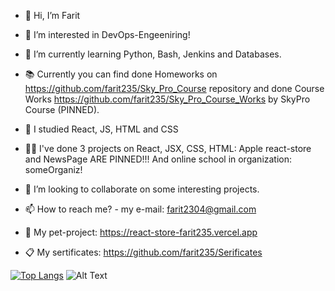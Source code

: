 - 👋 Hi, I’m Farit
- 👀 I’m interested in DevOps-Engeeniring!

- 🌱 I’m currently learning Python, Bash, Jenkins and Databases.
- 📚 Currently you can find done Homeworks on https://github.com/farit235/Sky_Pro_Course repository and done Course Works https://github.com/farit235/Sky_Pro_Course_Works by SkyPro Course (PINNED). 

- 📝 I studied React, JS, HTML and CSS
- 👨‍💻 I've done 3 projects on React, JSX, CSS, HTML: Apple react-store and NewsPage ARE PINNED!!! And online school in organization: someOrganiz! 

- 🙂 I’m looking to collaborate on some interesting projects.
- 📫 How to reach me? - my e-mail: farit2304@gmail.com
- 🐒 My pet-project: https://react-store-farit235.vercel.app
- 📋 My sertificates: https://github.com/farit235/Serificates

[![Top Langs](https://github-readme-stats.vercel.app/api/top-langs/?username=farit235&layout=compact&langs_count=8)](https://github.com/anuraghazra/github-readme-stats)
![Alt Text](https://r3.mt.ru/u18/photo4538/20194055322-0/original.gif)
